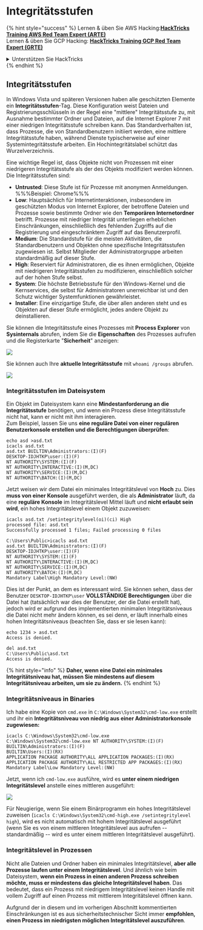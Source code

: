 # Integritätsstufen

{% hint style="success" %}
Lernen & üben Sie AWS Hacking:<img src="/.gitbook/assets/arte.png" alt="" data-size="line">[**HackTricks Training AWS Red Team Expert (ARTE)**](https://training.hacktricks.xyz/courses/arte)<img src="/.gitbook/assets/arte.png" alt="" data-size="line">\
Lernen & üben Sie GCP Hacking: <img src="/.gitbook/assets/grte.png" alt="" data-size="line">[**HackTricks Training GCP Red Team Expert (GRTE)**<img src="/.gitbook/assets/grte.png" alt="" data-size="line">](https://training.hacktricks.xyz/courses/grte)

<details>

<summary>Unterstützen Sie HackTricks</summary>

* Überprüfen Sie die [**Abonnementpläne**](https://github.com/sponsors/carlospolop)!
* **Treten Sie der** 💬 [**Discord-Gruppe**](https://discord.gg/hRep4RUj7f) oder der [**Telegram-Gruppe**](https://t.me/peass) bei oder **folgen** Sie uns auf **Twitter** 🐦 [**@hacktricks\_live**](https://twitter.com/hacktricks\_live)**.**
* **Teilen Sie Hacking-Tricks, indem Sie PRs an die** [**HackTricks**](https://github.com/carlospolop/hacktricks) und [**HackTricks Cloud**](https://github.com/carlospolop/hacktricks-cloud) GitHub-Repos senden.

</details>
{% endhint %}

## Integritätsstufen

In Windows Vista und späteren Versionen haben alle geschützten Elemente ein **Integritätsstufen**-Tag. Diese Konfiguration weist Dateien und Registrierungsschlüsseln in der Regel eine "mittlere" Integritätsstufe zu, mit Ausnahme bestimmter Ordner und Dateien, auf die Internet Explorer 7 mit einer niedrigen Integritätsstufe schreiben kann. Das Standardverhalten ist, dass Prozesse, die von Standardbenutzern initiiert werden, eine mittlere Integritätsstufe haben, während Dienste typischerweise auf einer Systemintegritätsstufe arbeiten. Ein Hochintegritätslabel schützt das Wurzelverzeichnis.

Eine wichtige Regel ist, dass Objekte nicht von Prozessen mit einer niedrigeren Integritätsstufe als der des Objekts modifiziert werden können. Die Integritätsstufen sind:

* **Untrusted**: Diese Stufe ist für Prozesse mit anonymen Anmeldungen. %%%Beispiel: Chrome%%%
* **Low**: Hauptsächlich für Internetinteraktionen, insbesondere im geschützten Modus von Internet Explorer, der betroffene Dateien und Prozesse sowie bestimmte Ordner wie den **Temporären Internetordner** betrifft. Prozesse mit niedriger Integrität unterliegen erheblichen Einschränkungen, einschließlich des fehlenden Zugriffs auf die Registrierung und eingeschränktem Zugriff auf das Benutzerprofil.
* **Medium**: Die Standardstufe für die meisten Aktivitäten, die Standardbenutzern und Objekten ohne spezifische Integritätsstufen zugewiesen ist. Selbst Mitglieder der Administratorgruppe arbeiten standardmäßig auf dieser Stufe.
* **High**: Reserviert für Administratoren, die es ihnen ermöglichen, Objekte mit niedrigeren Integritätsstufen zu modifizieren, einschließlich solcher auf der hohen Stufe selbst.
* **System**: Die höchste Betriebsstufe für den Windows-Kernel und die Kernservices, die selbst für Administratoren unerreichbar ist und den Schutz wichtiger Systemfunktionen gewährleistet.
* **Installer**: Eine einzigartige Stufe, die über allen anderen steht und es Objekten auf dieser Stufe ermöglicht, jedes andere Objekt zu deinstallieren.

Sie können die Integritätsstufe eines Prozesses mit **Process Explorer** von **Sysinternals** abrufen, indem Sie die **Eigenschaften** des Prozesses aufrufen und die Registerkarte "**Sicherheit**" anzeigen:

![](<../../.gitbook/assets/image (824).png>)

Sie können auch Ihre **aktuelle Integritätsstufe** mit `whoami /groups` abrufen.

![](<../../.gitbook/assets/image (325).png>)

### Integritätsstufen im Dateisystem

Ein Objekt im Dateisystem kann eine **Mindestanforderung an die Integritätsstufe** benötigen, und wenn ein Prozess diese Integritätsstufe nicht hat, kann er nicht mit ihm interagieren.\
Zum Beispiel, lassen Sie uns **eine reguläre Datei von einer regulären Benutzerkonsole erstellen und die Berechtigungen überprüfen**:
```
echo asd >asd.txt
icacls asd.txt
asd.txt BUILTIN\Administrators:(I)(F)
DESKTOP-IDJHTKP\user:(I)(F)
NT AUTHORITY\SYSTEM:(I)(F)
NT AUTHORITY\INTERACTIVE:(I)(M,DC)
NT AUTHORITY\SERVICE:(I)(M,DC)
NT AUTHORITY\BATCH:(I)(M,DC)
```
Jetzt weisen wir dem Datei ein minimales Integritätslevel von **Hoch** zu. Dies **muss von einer Konsole** ausgeführt werden, die als **Administrator** läuft, da eine **reguläre Konsole** im Integritätslevel Mittel läuft und **nicht erlaubt sein wird**, ein hohes Integritätslevel einem Objekt zuzuweisen:
```
icacls asd.txt /setintegritylevel(oi)(ci) High
processed file: asd.txt
Successfully processed 1 files; Failed processing 0 files

C:\Users\Public>icacls asd.txt
asd.txt BUILTIN\Administrators:(I)(F)
DESKTOP-IDJHTKP\user:(I)(F)
NT AUTHORITY\SYSTEM:(I)(F)
NT AUTHORITY\INTERACTIVE:(I)(M,DC)
NT AUTHORITY\SERVICE:(I)(M,DC)
NT AUTHORITY\BATCH:(I)(M,DC)
Mandatory Label\High Mandatory Level:(NW)
```
Dies ist der Punkt, an dem es interessant wird. Sie können sehen, dass der Benutzer `DESKTOP-IDJHTKP\user` **VOLLSTÄNDIGE Berechtigungen** über die Datei hat (tatsächlich war dies der Benutzer, der die Datei erstellt hat), jedoch wird er aufgrund des implementierten minimalen Integritätsniveaus die Datei nicht mehr ändern können, es sei denn, er läuft innerhalb eines hohen Integritätsniveaus (beachten Sie, dass er sie lesen kann):
```
echo 1234 > asd.txt
Access is denied.

del asd.txt
C:\Users\Public\asd.txt
Access is denied.
```
{% hint style="info" %}
**Daher, wenn eine Datei ein minimales Integritätsniveau hat, müssen Sie mindestens auf diesem Integritätsniveau arbeiten, um sie zu ändern.**
{% endhint %}

### Integritätsniveaus in Binaries

Ich habe eine Kopie von `cmd.exe` in `C:\Windows\System32\cmd-low.exe` erstellt und ihr ein **Integritätsniveau von niedrig aus einer Administratorkonsole zugewiesen:**
```
icacls C:\Windows\System32\cmd-low.exe
C:\Windows\System32\cmd-low.exe NT AUTHORITY\SYSTEM:(I)(F)
BUILTIN\Administrators:(I)(F)
BUILTIN\Users:(I)(RX)
APPLICATION PACKAGE AUTHORITY\ALL APPLICATION PACKAGES:(I)(RX)
APPLICATION PACKAGE AUTHORITY\ALL RESTRICTED APP PACKAGES:(I)(RX)
Mandatory Label\Low Mandatory Level:(NW)
```
Jetzt, wenn ich `cmd-low.exe` ausführe, wird es **unter einem niedrigen Integritätslevel** anstelle eines mittleren ausgeführt:

![](<../../.gitbook/assets/image (313).png>)

Für Neugierige, wenn Sie einem Binärprogramm ein hohes Integritätslevel zuweisen (`icacls C:\Windows\System32\cmd-high.exe /setintegritylevel high`), wird es nicht automatisch mit hohem Integritätslevel ausgeführt (wenn Sie es von einem mittleren Integritätslevel aus aufrufen -- standardmäßig -- wird es unter einem mittleren Integritätslevel ausgeführt).

### Integritätslevel in Prozessen

Nicht alle Dateien und Ordner haben ein minimales Integritätslevel, **aber alle Prozesse laufen unter einem Integritätslevel**. Und ähnlich wie beim Dateisystem, **wenn ein Prozess in einen anderen Prozess schreiben möchte, muss er mindestens das gleiche Integritätslevel haben**. Das bedeutet, dass ein Prozess mit niedrigem Integritätslevel keinen Handle mit vollem Zugriff auf einen Prozess mit mittlerem Integritätslevel öffnen kann.

Aufgrund der in diesem und im vorherigen Abschnitt kommentierten Einschränkungen ist es aus sicherheitstechnischer Sicht immer **empfohlen, einen Prozess im niedrigsten möglichen Integritätslevel auszuführen**.
